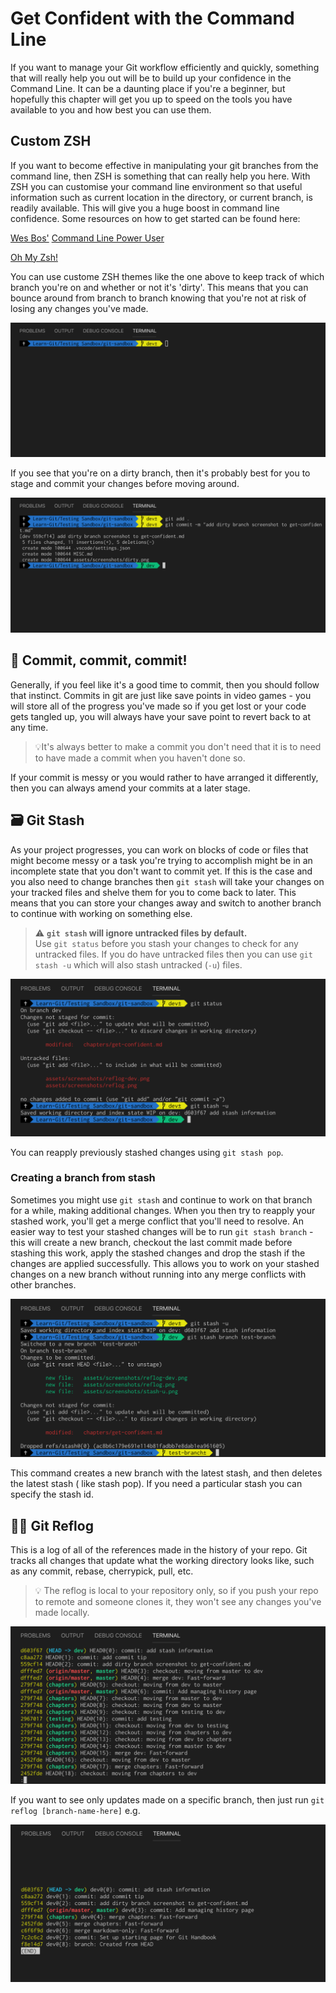 # **Get Confident with the Command Line**

If you want to manage your Git workflow efficiently and quickly, something that will really help you out will be to build up your confidence in the Command Line. It can be a daunting place if you're a beginner, but hopefully this chapter will get you up to speed on the tools you have available to you and how best you can use them.

## **Custom ZSH**
If you want to become effective in manipulating your git branches from the command line, then ZSH is something that can really help you here. With ZSH you can customise your command line environment so that useful information such as current location in the directory, or current branch, is readily available. This will give you a huge boost in command line confidence. Some resources on how to get started can be found here:

[Wes Bos'](https://github.com/wesbos) [Command Line Power User](https://commandlinepoweruser.com/)

[Oh My Zsh!](https://ohmyz.sh)

You can use custome ZSH themes like the one above to keep track of which branch you're on and whether or not it's 'dirty'. This means that you can bounce around from branch to branch knowing that you're not at risk of losing any changes you've made. 


![](../assets/screenshots/dirty.png)

If you see that you're on a dirty branch, then it's probably best for you to stage and commit your changes before moving around.

![](../assets/screenshots/clean.png)


## 🔖 **Commit, commit, commit!**
Generally, if you feel like it's a good time to commit, then you should follow that instinct. Commits in git are just like save points in video games - you will store all of the progress you've made so if you get lost or your code gets tangled up, you will always have your save point to revert back to at any time.

>💡It's always better to make a commit you don't need that it is to need to have made a commit when you haven't done so.

If your commit is messy or you would rather to have arranged it differently, then you can always amend your commits at a later stage.

## 🗃 **Git Stash**
As your project progresses, you can work on blocks of code or files that might become messy or a task you're trying to accomplish might be in an incomplete state that you don't want to commit yet. If this is the case and you also need to change branches then `git stash` will take your changes on your tracked files and shelve them for you to come back to later. This means that you can store your changes away and switch to another branch to continue with working on something else.

> ⚠️    **`git stash` will ignore untracked files by default.**             
> Use `git status` before you stash your changes to check for any untracked files. If you do have untracked files then you can use `git stash -u` which will also stash untracked (`-u`) files.

![](../assets/screenshots/stash-u.png)

You can reapply previously stashed changes using `git stash pop`.

### Creating a branch from stash
Sometimes you might use `git stash` and continue to work on that branch for a while, making additional changes. When you then try to reapply your stashed work, you'll get a merge conflict that you'll need to resolve. An easier way to test your stashed changes will be to run `git stash branch` - this will create a new branch, checkout the last commit made before stashing this work, apply the stashed changes and drop the stash if the changes are applied successfully. This allows you to work on your stashed changes on a new branch without running into any merge conflicts with other branches.

![](../assets/screenshots/stash-branch.png)

This command creates a new branch with the latest stash, and then deletes the latest stash ( like stash pop).
If you need a particular stash you can specify the stash id.

## 🦸🏻‍ **Git Reflog** 
This is a log of all of the references made in the history of your repo. Git tracks all changes that update what the working directory looks like, such as any commit, rebase, cherrypick, pull, etc. 

> 💡 The reflog is local to your repository only, so if you push your repo to remote and someone clones it, they won't see any changes you've made locally.

![](../assets/screenshots/reflog.png)

If you want to see only updates made on a specific branch, then just run `git reflog [branch-name-here]` e.g.

![](../assets/screenshots/reflog-dev.png)